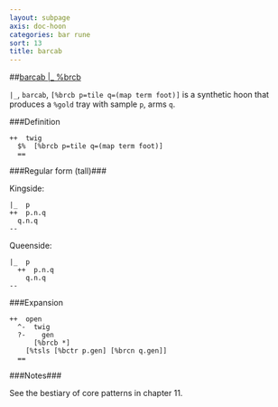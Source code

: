 ```yaml
---
layout: subpage
axis: doc-hoon
categories: bar rune
sort: 13
title: barcab
---
```


##[barcab |_ %brcb](#brcb)

`|_`, `barcab`, `[%brcb p=tile q=(map term foot)]` is a synthetic
hoon that produces a `%gold` tray with sample `p`, arms `q`.

###Definition

    ++  twig  
      $%  [%brcb p=tile q=(map term foot)]
      ==

###Regular form (tall)###

Kingside:

    |_  p
    ++  p.n.q
      q.n.q
    --

Queenside:
  
    |_  p  
      ++  p.n.q
        q.n.q
    --

###Expansion
    
    ++  open
      ^-  twig
      ?-    gen
          [%brcb *]
        [%tsls [%bctr p.gen] [%brcn q.gen]]
      ==

###Notes###

See the bestiary of core patterns in chapter 11.
